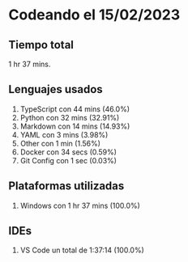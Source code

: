 # Codeando el 15/02/2023

## Tiempo total
1 hr 37 mins.

## Lenguajes usados
1. TypeScript con 44 mins (46.0%)
1. Python con 32 mins (32.91%)
1. Markdown con 14 mins (14.93%)
1. YAML con 3 mins (3.98%)
1. Other con 1 min (1.56%)
1. Docker con 34 secs (0.59%)
1. Git Config con 1 sec (0.03%)

## Plataformas utilizadas
1. Windows con 1 hr 37 mins (100.0%)

## IDEs
1. VS Code un total de 1:37:14 (100.0%)
